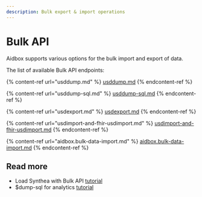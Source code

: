 ```yaml
---
description: Bulk export & import operations
---
```


# Bulk API

Aidbox supports various options for the bulk import and export of data.

The list of available Bulk API endpoints:

{% content-ref url="usddump.md" %}
[usddump.md](dump.md)
{% endcontent-ref %}

{% content-ref url="usddump-sql.md" %}
[usddump-sql.md](dump-sql.md)
{% endcontent-ref %}

{% content-ref url="usdexport.md" %}
[usdexport.md](export.md)
{% endcontent-ref %}

{% content-ref url="usdimport-and-fhir-usdimport.md" %}
[usdimport-and-fhir-usdimport.md](usdimport-and-fhir-import.md)
{% endcontent-ref %}

{% content-ref url="aidbox.bulk-data-import.md" %}
[aidbox.bulk-data-import.md](aidbox.bulk-data-import.md)
{% endcontent-ref %}

## Read more

* Load Synthea with Bulk API [tutorial](../../tutorials/bulk-api-tutorials/synthea-by-bulk-api.md)
* $dump-sql for analytics [tutorial](../../tutorials/bulk-api-tutorials/dump-sql-tutorial.md)
